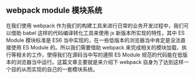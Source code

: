 ## webpack module 模块系统

在我们使用 webpack 作为我们的构建工具来进行日常的业务开发过程中，我们可以借助 babel 这样的代码编译转化工具来使用 js 新版本所实现的特性，其中 ES Module 模块标准是 ES6 当中实现的，在一些低版本的浏览器当中肯定是没法直接使用 ES Module 的。所以我们需要借助 webpack 来完成相关的模块加载、执行等相关的工作，使得我们在源码当中写的遵照 ES Module 规范的代码能在低版本的浏览器当中运行。这篇文章主要就是来介绍下 webpack 自身为了达到这样一个目的从而实现的自己的一套模块系统。